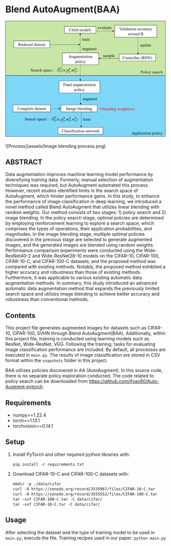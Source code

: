 # Blend AutoAugment(BAA)

![Overview](assets/Overview.png)

![Process](assets/Image blending process.png)

## ABSTRACT

Data augmentation improves machine learning model performance by diversifying training data. 
Formerly, manual selection of augmentation techniques was required, but AutoAugment automated 
this process. However, recent studies identified limits in the search space of AutoAugment, 
which hinder performance gains. In this study, to enhance the performance of image classification 
in deep learning, we introduced a novel method called Blend AutoAugment that utilizes linear blending 
with random weights. Our method consists of two stages: 1) policy search and 2) image blending. 
In the policy search stage, optimal policies are determined by employing reinforcement learning 
to explore a search space, which comprises the types of operations, their application probabilities, 
and magnitudes. In the image blending stage, multiple optimal policies discovered in the previous 
stage are selected to generate augmented images, and the generated images are blended using random
weights. Performance comparison experiments were conducted using the Wide-ResNet40-2 and Wide-ResNet28-10 
models on the CIFAR-10, CIFAR-100, CIFAR-10-C, and CIFAR-100-C datasets; and the proposed method 
was compared with existing methods. Notably, the proposed method exhibited a higher accuracy and 
robustness than those of existing methods. Furthermore, it was applicable to various existing 
automatic data augmentation methods. In summary, this study introduced an advanced automatic data
augmentation method that expands the previously limited search space and utilizes image blending
to achieve better accuracy and robustness than conventional methods.


## Contents
This project file generates augmented images for datasets such as CIFAR-10, CIFAR-100, 
SVHN through Blend AutoAugment(BAA). Additionally, within this project file,
training is conducted using learning models such as ResNet, Wide-ResNet, VGG. 
Following the training, tasks for evaluating image classification performance are 
included. By default, all processes are executed in `main.py`. The results of image 
classification are stored in CSV format within the `snapshots` folder in this project.

BAA utilizes policies discovered in AA (AutoAugment). In this source code, 
there is no separate policy exploration conducted. The code related to policy search 
can be downloaded from https://github.com/jfyao90/Auto-Augment-pytorch.


## Requirements

*   numpy>=1.22.4
*   torch==1.13.1
*   torchvision==0.14.1

## Setup

1.  Install PyTorch and other required python libraries with:

    ```
    pip install -r requirements.txt
    ```

2.  Download CIFAR-10-C and CIFAR-100-C datasets with:

    ```
    mkdir -p ./data/cifar
    curl -O https://zenodo.org/record/2535967/files/CIFAR-10-C.tar
    curl -O https://zenodo.org/record/3555552/files/CIFAR-100-C.tar
    tar -xvf CIFAR-100-C.tar -C data/cifar/
    tar -xvf CIFAR-10-C.tar -C data/cifar/
    ```

## Usage

After selecting the dataset and the type of training model to be used in `main.py`, 
execute the file.
Training recipes used in our paper:  `python main.py`



